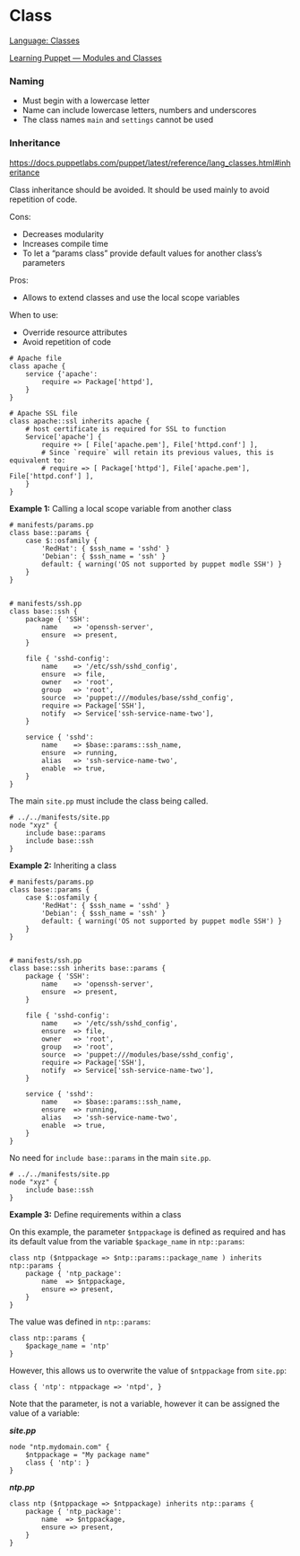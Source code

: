 ﻿# Class 

[Language: Classes](https://docs.puppetlabs.com/puppet/latest/reference/lang_classes.html)

[Learning Puppet — Modules and Classes](https://docs.puppetlabs.com/learning/modules1.html#classes)

### Naming

- Must begin with a lowercase letter
- Name can include lowercase letters, numbers and underscores
- The class names `main` and `settings` cannot be used 

### Inheritance

https://docs.puppetlabs.com/puppet/latest/reference/lang_classes.html#inheritance

Class inheritance should be avoided. It should be used mainly to avoid repetition of code.

Cons:
- Decreases modularity
- Increases compile time
- To let a “params class” provide default values for another class’s parameters

Pros:
- Allows to extend classes and use the local scope variables

When to use:
- Override resource attributes
- Avoid repetition of code

```puppet
# Apache file
class apache {
    service {'apache':
        require => Package['httpd'],
    }
}

# Apache SSL file
class apache::ssl inherits apache {
    # host certificate is required for SSL to function
    Service['apache'] {
        require +> [ File['apache.pem'], File['httpd.conf'] ],
        # Since `require` will retain its previous values, this is equivalent to:
        # require => [ Package['httpd'], File['apache.pem'], File['httpd.conf'] ],
    }
}
```

**Example 1:** Calling a local scope variable from another class

```puppet
# manifests/params.pp 
class base::params {
	case $::osfamily {
        'RedHat': { $ssh_name = 'sshd' }
        'Debian': { $ssh_name = 'ssh' }
        default: { warning('OS not supported by puppet modle SSH') }
    }
}


# manifests/ssh.pp
class base::ssh {
    package { 'SSH':
        name    => 'openssh-server',
        ensure  => present,
    }

    file { 'sshd-config':
        name    => '/etc/ssh/sshd_config',
        ensure  => file,
        owner   => 'root',
        group   => 'root',
        source  => 'puppet:///modules/base/sshd_config',
        require => Package['SSH'],
        notify  => Service['ssh-service-name-two'],
    }

    service { 'sshd':
        name    => $base::params::ssh_name,
        ensure  => running,
        alias   => 'ssh-service-name-two',
        enable  => true,
    }
}
```

The main `site.pp` must include the class being called.

```puppet
# ../../manifests/site.pp 
node "xyz" {
    include base::params
    include base::ssh
}
```

**Example 2:** Inheriting a class

```puppet
# manifests/params.pp 
class base::params {
    case $::osfamily {
        'RedHat': { $ssh_name = 'sshd' }
        'Debian': { $ssh_name = 'ssh' }
        default: { warning('OS not supported by puppet modle SSH') }
    }
}


# manifests/ssh.pp
class base::ssh inherits base::params {
    package { 'SSH':
        name    => 'openssh-server',
        ensure  => present,
    }

    file { 'sshd-config':
        name    => '/etc/ssh/sshd_config',
        ensure  => file,
        owner   => 'root',
        group   => 'root',
        source  => 'puppet:///modules/base/sshd_config',
        require => Package['SSH'],
        notify  => Service['ssh-service-name-two'],
    }

    service { 'sshd':
        name    => $base::params::ssh_name,
        ensure  => running,
        alias   => 'ssh-service-name-two',
        enable  => true,
    }
}
```

No need for `include base::params` in the main `site.pp`.

```puppet
# ../../manifests/site.pp 
node "xyz" {
    include base::ssh
}
```

**Example 3:** Define requirements within a class

On this example, the parameter `$ntppackage` is defined as required and has its default value from the variable `$package_name` in `ntp::params`:

```puppet
class ntp ($ntppackage => $ntp::params::package_name ) inherits ntp::params {
	package { 'ntp_package':
		name  => $ntppackage,
		ensure => present,
	}
}
```

The value was defined in `ntp::params`:

```puppet
class ntp::params {
	$package_name = 'ntp'
}
```

However, this allows us to overwrite the value of `$ntppackage` from `site.pp`:

```puppet
class { 'ntp': ntppackage => 'ntpd', }
```

Note that the parameter, is not a variable, however it can be assigned the value of a variable:

***site.pp***
```puppet
node "ntp.mydomain.com" {
	$ntppackage = "My package name"
	class { 'ntp': }
}
```

***ntp.pp***
```puppet
class ntp ($ntppackage => $ntppackage) inherits ntp::params {
	package { 'ntp_package':
		name  => $ntppackage,
		ensure => present,
	}
}
```